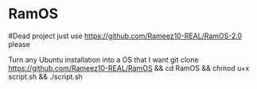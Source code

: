 # RamOS

#Dead project just use https://github.com/Rameez10-REAL/RamOS-2.0 please



Turn any Ubuntu installation into a OS that I want
git clone https://github.com/Rameez10-REAL/RamOS && cd RamOS && chmod u+x script.sh && ./script.sh
